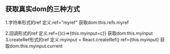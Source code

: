 ## 获取真实dom的三种方式
1.字符串形式的ref
  定义:ref="myref"
  获取dom:this.refs.myref

2.回调形式的ref
  定义:ref={(c)=>{this.myinput=c}}
  获取dom:this.myinput
3.createRef形式的ref
  定义:myinput = React.createRef()
      ref={this.myinput}
  获取dom:this.myinput.current